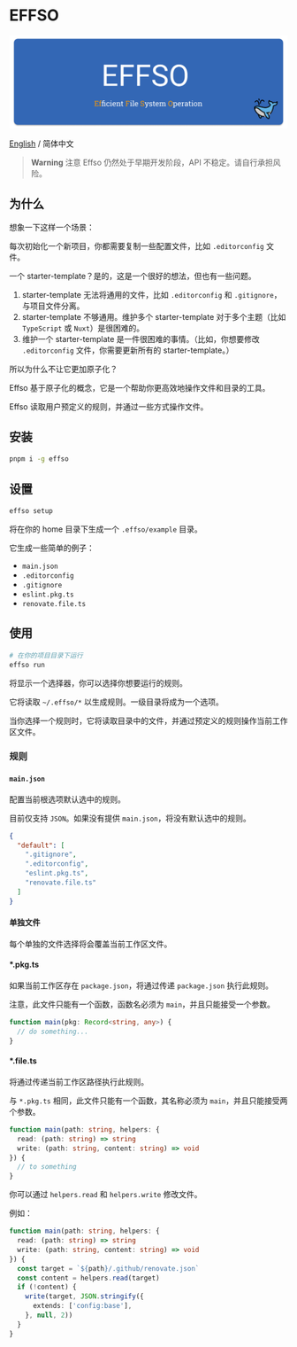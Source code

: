 # EFFSO

![logo](./resource/logo.png)

[English](./README.md) / 简体中文

> **Warning**
> 注意 Effso 仍然处于早期开发阶段，API 不稳定。请自行承担风险。

## 为什么

想象一下这样一个场景：

每次初始化一个新项目，你都需要复制一些配置文件，比如 `.editorconfig` 文件。

一个 starter-template？是的，这是一个很好的想法，但也有一些问题。

1. starter-template 无法将通用的文件，比如 `.editorconfig` 和 `.gitignore`，与项目文件分离。
2. starter-template 不够通用。维护多个 starter-template 对于多个主题（比如 `TypeScript` 或 `Nuxt`）是很困难的。
3. 维护一个 starter-template 是一件很困难的事情。（比如，你想要修改 `.editorconfig` 文件，你需要更新所有的 starter-template。）

所以为什么不让它更加原子化？

Effso 基于原子化的概念，它是一个帮助你更高效地操作文件和目录的工具。

Effso 读取用户预定义的规则，并通过一些方式操作文件。

## 安装

```bash
pnpm i -g effso
```

## 设置

```bash
effso setup
```

将在你的 home 目录下生成一个 `.effso/example` 目录。

它生成一些简单的例子：

- `main.json`
- `.editorconfig`
- `.gitignore`
- `eslint.pkg.ts`
- `renovate.file.ts`

## 使用

```bash
# 在你的项目目录下运行
effso run
```

将显示一个选择器，你可以选择你想要运行的规则。

它将读取 `~/.effso/*` 以生成规则。一级目录将成为一个选项。

当你选择一个规则时，它将读取目录中的文件，并通过预定义的规则操作当前工作区文件。

### 规则

#### `main.json`

配置当前根选项默认选中的规则。

目前仅支持 `JSON`。如果没有提供 `main.json`，将没有默认选中的规则。

```json
{
  "default": [
    ".gitignore",
    ".editorconfig",
    "eslint.pkg.ts",
    "renovate.file.ts"
  ]
}
```

#### 单独文件

每个单独的文件选择将会覆盖当前工作区文件。

#### *.pkg.ts

如果当前工作区存在 `package.json`，将通过传递 `package.json` 执行此规则。

注意，此文件只能有一个函数，函数名必须为 `main`，并且只能接受一个参数。

```ts
function main(pkg: Record<string, any>) {
  // do something...
}
```

#### *.file.ts

将通过传递当前工作区路径执行此规则。

与 `*.pkg.ts` 相同，此文件只能有一个函数，其名称必须为 `main`，并且只能接受两个参数。

```ts
function main(path: string, helpers: {
  read: (path: string) => string
  write: (path: string, content: string) => void
}) {
  // to something
}
```

你可以通过 `helpers.read` 和 `helpers.write` 修改文件。

例如：

```ts
function main(path: string, helpers: {
  read: (path: string) => string
  write: (path: string, content: string) => void
}) {
  const target = `${path}/.github/renovate.json`
  const content = helpers.read(target)
  if (!content) {
    write(target, JSON.stringify({
      extends: ['config:base'],
    }, null, 2))
  }
}
```
